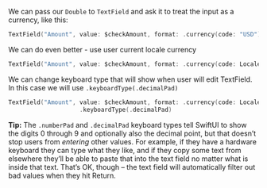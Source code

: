 We can pass our `Double` to `TextField` and ask it to treat the input as a currency, like this:
```swift
TextField("Amount", value: $checkAmount, format: .currency(code: "USD"))
```

We can do even better - use user current locale currency
```swift
TextField("Amount", value: $checkAmount, format: .currency(code: Locale.current.currency?.identifier ?? "USD"))
```

We can change keyboard type that will show when user will edit TextField. In this case we will use `.keyboardType(.decimalPad)`
```swift
TextField("Amount", value: $checkAmount, format: .currency(code: Locale.current.currency?.identifier ?? "USD"))
                    .keyboardType(.decimalPad)
```

**Tip:** The `.numberPad` and `.decimalPad` keyboard types tell SwiftUI to show the digits 0 through 9 and optionally also the decimal point, but that doesn’t stop users from _entering_ other values. For example, if they have a hardware keyboard they can type what they like, and if they copy some text from elsewhere they’ll be able to paste that into the text field no matter what is inside that text. That’s OK, though – the text field will automatically filter out bad values when they hit Return.
